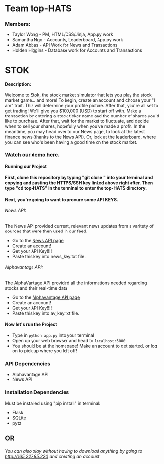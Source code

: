 # Team top-HATS
### Members: 
* Taylor Wong - PM, HTML/CSS/Jinja, App.py work
* Samantha Ngo - Accounts, Leaderboard, App.py work
* Adam Abbas - API Work for News and Transactions
* Holden Higgins - Database work for Accounts and Transactions

# STOK

#### Description:
Welcome to Stok, the stock market simulator that lets you play the stock market game... and more! To begin, create an account and choose your "I am" trait. This will determine your profile picture. After that, you're all set to get trading! We'll give you $100,000 (USD) to start off with. Make a transaction by entering a stock ticker name and the number of shares you'd like to purchase. After that, wait for the market to fluctuate, and decide when to sell your shares, hopefully when you've made a profit. In the meantime, you may head over to our News page, to look at the latest finance news (thanks to the News API). Or, look at the leaderboard, where you can see who's been having a good time on the stock market.


### [Watch our demo here.](https://github.com/taywong00/top-HATS)

#### Running our Project

#### First, clone this repository by typing "git clone " into your terminal and copying and pasting the HTTPS/SSH key linked above right after. Then type "cd top-HATS" in the terminal to enter the top-HATS directory. 

#### Next, you're going to want to procure some API KEYS.

###### News API:
The News API provided current, relevant news updates from a varitety of sources that were then used in our feed. 
* Go to the [News API page](https://newsapi.org/account)
* Create an account!
* Get your API Key!!!!
* Paste this key into news\_key.txt file.

###### Alphavantage API:
The AlphaVantage API provided all the informations needed regarding stocks and their real-time data
* Go to the [Alphavantage API page](https://www.alphavantage.co/support/#api-key)
* Create an account!
* Get your API Key!!!!
* Paste this key into av\_key.txt file.


#### Now let's run the Project

* Type in `python app.py` into your terminal
* Open up your web browser and head to `localhost:5000`
* You should be at the homepage! Make an account to get started, or log on to pick up where you left off!

### API Dependencies
* Alphavantage API
* News API

### Installation Dependencies
Must be installed using "pip install" in terminal:
* Flask
* SQLite
* pytz

## OR

###### You can also play without having to download anything by going to http://165.227.85.220 and creating an account
